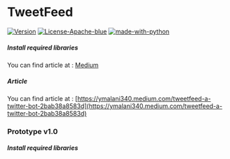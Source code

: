 # TweetFeed
[![Version](https://img.shields.io/badge/version-v1.0-blue)](#) [![License-Apache-blue](https://img.shields.io/badge/license-Apache%202-blue)](https://github.com/yatinkalra/SAMPARKTweetFeed/blob/master/LICENSE) [![made-with-python](https://img.shields.io/badge/python-v3-blue)](https://www.python.org/)
##### Install required libraries 
You can find article at : [Medium](https://ymalani340.medium.com/tweetfeed-a-twitter-bot-2bab38a8583d)
##### Article 
You can find article at : [https://ymalani340.medium.com/tweetfeed-a-twitter-bot-2bab38a8583d](https://ymalani340.medium.com/tweetfeed-a-twitter-bot-2bab38a8583d) 
### Prototype v1.0
##### Install required libraries 
```bash